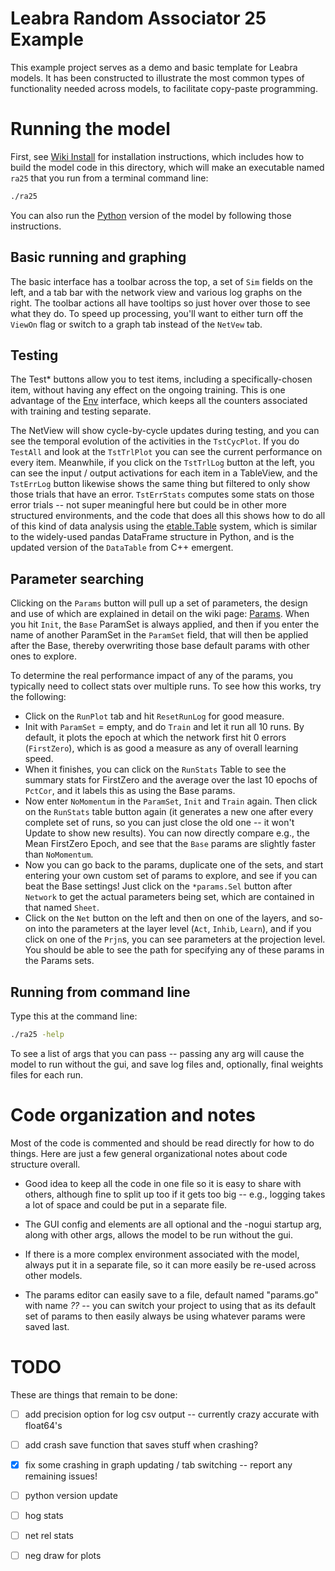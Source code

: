 # Leabra Random Associator 25 Example

This example project serves as a demo and basic template for Leabra models.  It has been constructed to illustrate the most common types of functionality needed across models, to facilitate copy-paste programming.

# Running the model

First, see [Wiki Install](https://github.com/emer/emergent/wiki/Install) for installation instructions, which includes how to build the model code in this directory, which will make an executable named `ra25` that you run from a terminal command line:

```bash
./ra25
```

You can also run the [Python](https://github.com/emer/leabra/blob/master/python/README.md) version of the model by following those instructions.

## Basic running and graphing

The basic interface has a toolbar across the top, a set of `Sim` fields on the left, and a tab bar with the network view and various log graphs on the right.  The toolbar actions all have tooltips so just hover over those to see what they do.  To speed up processing, you'll want to either turn off the `ViewOn` flag or switch to a graph tab instead of the `NetVew` tab.

## Testing

The Test* buttons allow you to test items, including a specifically-chosen item, without having any effect on the ongoing training.  This is one advantage of the [Env](https://github.com/emer/emergent/wiki/Env) interface, which keeps all the counters associated with training and testing separate.

The NetView will show cycle-by-cycle updates during testing, and you can see the temporal evolution of the activities in the `TstCycPlot`.  If you do `TestAll` and look at the `TstTrlPlot` you can see the current performance on every item.  Meanwhile, if you click on the `TstTrlLog` button at the left, you can see the input / output activations for each item in a TableView, and the `TstErrLog` button likewise shows the same thing but filtered to only show those trials that have an error.  `TstErrStats` computes some stats on those error trials -- not super meaningful here but could be in other more structured environments, and the code that does all this shows how to do all of this kind of data analysis using the [etable.Table](https://github.com/emer/etable) system, which is similar to the widely-used pandas DataFrame structure in Python, and is the updated version of the `DataTable` from C++ emergent.

## Parameter searching

Clicking on the `Params` button will pull up a set of parameters, the design and use of which are explained in detail on the wiki page: [Params](https://github.com/emer/emergent/wiki/Params).  When you hit `Init`, the `Base` ParamSet is always applied, and then if you enter the name of another ParamSet in the `ParamSet` field, that will then be applied after the Base, thereby overwriting those base default params with other ones to explore.

To determine the real performance impact of any of the params, you typically need to collect stats over multiple runs.  To see how this works, try the following:

* Click on the `RunPlot` tab and hit `ResetRunLog` for good measure.
* Init with `ParamSet` = empty, and do `Train` and let it run all 10 runs.  By default, it plots the epoch at which the network first hit 0 errors (`FirstZero`), which is as good a measure as any of overall learning speed.
* When it finishes, you can click on the `RunStats` Table to see the summary stats for FirstZero and the average over the last 10 epochs of `PctCor`, and it labels this as using the Base params.
* Now enter `NoMomentum` in the `ParamSet`, `Init` and `Train` again.  Then click on the `RunStats` table button again (it generates a new one after every complete set of runs, so you can just close the old one -- it won't Update to show new results).  You can now directly compare e.g., the Mean FirstZero Epoch, and see that the `Base` params are slightly faster than `NoMomentum`.
* Now you can go back to the params, duplicate one of the sets, and start entering your own custom set of params to explore, and see if you can beat the Base settings!  Just click on the `*params.Sel` button after `Network` to get the actual parameters being set, which are contained in that named `Sheet`.
* Click on the `Net` button on the left and then on one of the layers, and so-on into the parameters at the layer level (`Act`, `Inhib`, `Learn`), and if you click on one of the `Prjn`s, you can see parameters at the projection level.  You should be able to see the path for specifying any of these params in the Params sets.

## Running from command line

Type this at the command line:
```bash
./ra25 -help
```

To see a list of args that you can pass -- passing any arg will cause the model to run without the gui, and save log files and, optionally, final weights files for each run.

# Code organization and notes

Most of the code is commented and should be read directly for how to do things.  Here are just a few general organizational notes about code structure overall.

* Good idea to keep all the code in one file so it is easy to share with others, although fine to split up too if it gets too big -- e.g., logging takes a lot of space and could be put in a separate file.

* The GUI config and elements are all optional and the -nogui startup arg, along with other args, allows the model to be run without the gui.

* If there is a more complex environment associated with the model, always put it in a separate file, so it can more easily be re-used across other models.

* The params editor can easily save to a file, default named "params.go" with name *??* -- you can switch your project to using that as its default set of params to then easily always be using whatever params were saved last.

# TODO

These are things that remain to be done:

- [ ] add precision option for log csv output -- currently crazy accurate with float64's

- [ ] add crash save function that saves stuff when crashing?

- [x] fix some crashing in graph updating / tab switching -- report any remaining issues!

- [ ] python version update

- [ ] hog stats

- [ ] net rel stats

- [ ] neg draw for plots



